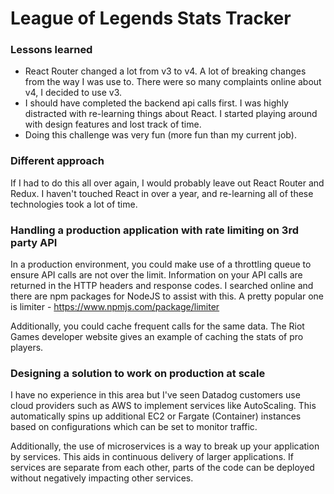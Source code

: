 # League of Legends Stats Tracker

### Lessons learned
- React Router changed a lot from v3 to v4. A lot of breaking changes from the way I was use to. There were so many complaints online about v4, I decided to use v3.
- I should have completed the backend api calls first. I was highly distracted with re-learning things about React. I started playing around with design features and lost track of time.
- Doing this challenge was very fun (more fun than my current job).

### Different approach
If I had to do this all over again, I would probably leave out React Router and Redux. I haven't touched React in over a year, and re-learning all of these technologies took a lot of time.

### Handling a production application with rate limiting on 3rd party API
In a production environment, you could make use of a throttling queue to ensure API calls are not over the limit. Information on your API calls are returned in the HTTP headers and response codes. I searched online and there are npm packages for NodeJS to assist with this. A pretty popular one is limiter - 
https://www.npmjs.com/package/limiter

Additionally, you could cache frequent calls for the same data. The Riot Games developer website gives an example of caching the stats of pro players. 

### Designing a solution to work on production at scale 
I have no experience in this area but I've seen Datadog customers use cloud providers such as AWS to implement services like AutoScaling. This automatically spins up additional EC2 or Fargate (Container) instances based on configurations which can be set to monitor traffic.

Additionally, the use of microservices is a way to break up your application by services. This aids in continuous delivery of larger applications. If services are separate from each other, parts of the code can be deployed without negatively impacting other services.
